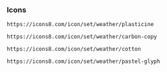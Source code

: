 ### Icons

```https://icons8.com/icon/set/weather/plasticine```

```https://icons8.com/icon/set/weather/carbon-copy```

```https://icons8.com/icon/set/weather/cotton```

```https://icons8.com/icon/set/weather/pastel-glyph```